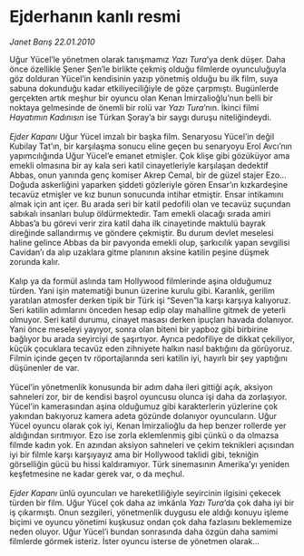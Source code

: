 # Ejderhanın kanlı resmi

*Janet Barış 22.01.2010*

<div class="taraf_structure_2col_1zq">
<div class="margen_n">



 <p>Uğur Yücel’le yönetmen olarak tanışmamız <i>Yazı Tura</i>’ya denk düşer. Daha önce özellikle Şener Şen’le birlikte çekmiş olduğu filmlerde oyunculuğuyla göz dolduran Yücel’in kendisinin yazıp yönetmiş olduğu bu ilk film, suya sabuna dokunduğu kadar etkiliyeciliğiyle de göze çarpmıştı. Bugünlerde gerçekten artık meşhur bir oyuncu olan Kenan İmirzalioğlu’nun belli bir noktaya gelmesinde de önemli bir rolü var <i>Yazı Tura</i>’nın. İkinci filmi <i>Hayatımın Kadınısın</i> ise Türkan Şoray’a bir saygı duruşu niteliğindeydi. <i><br/><br/>Ejder Kapanı</i> Uğur Yücel imzalı bir başka film. Senaryosu Yücel’in değil Kubilay Tat’ın, bir karşılaşma sonucu eline geçen bu senaryoyu Erol Avcı’nın yapımcılığında Uğur Yücel’e emanet etmişler. Çok klişe gibi gözüküyor ama emekli olmasına bir ay kala seri katil cinayetleriyle karşılaşan dedektif Abbas, onun yanında genç komiser Akrep Cemal, bir de güzel stajer Ezo... Doğuda askerliğini yaparken şiddeti gözleriyle gören Ensar’ın kızkardeşine tecavüz etmişler ve kız bunun sonucunda intihar etmiştir. Ensar intikamını almak için ant içer. Bu arada seri bir katil pedofili olan ve tecavüz suçundan sabıkalı insanları bulup öldürmektedir. Tam emekli olacağı sırada amiri Abbas’a bu görevi verir zira katil daha ilk cinayetinde maktulü bayrak direğinde sallandırmış ve göndere çekmiştir. Bu durum devlet meselesi haline gelince Abbas da bir pavyonda emekli olup, şarkıcılık yapan sevgilisi Cavidan’ı da alıp uzaklara gitme planının aksine katilin peşine düşmek zorunda kalır. <br/><br/>Kalıp ya da formül aslında tam Hollywood filmlerinde aşina olduğumuz türden. Yani işin matematiği bunun üzerine kurulu gibi. Karanlık, gerilim yaratılan atmosfer derken tipik bir Türk işi “Seven”la karşı karşıya kalıyoruz. Seri katilin adımlarını önceden hesap edip olay mahalline gitmek de yeterli olmuyor. Seri katil durumu, cinayet masası derken ipuçları havada dolanıyor. Yani önce meseleyi yayıyor, sonra olan biteni bir yapboz gibi birbirine bağlıyor bu arada seyirciyi de şaşırtıyor. Ayrıca pedofiliye de dikkat çekiliyor, küçük çocuklara tecavüz eden zihniyete halkın nasıl baktığını da görüyoruz. Filmin içinde geçen tv röportajlarında seri katilin iyi, hayırlı bir şey yaptığını düşünenler de var. <br/><br/>Yücel’in yönetmenlik konusunda bir adım daha ileri gittiği açık, aksiyon sahneleri zor, bir de kendisi başrol oyuncusu olunca işi daha da zorlaşıyor. Yücel’in kamerasından aşina olduğumuz gibi karakterlerin yüzlerine çok yakından bakıyoruz kamera adeta gözünde dolanıyor oyuncuların. Uğur Yücel oyuncu olarak çok iyi, Kenan İmirzalioğlu da hep benzer rollerde yer aldığından sırıtmıyor. Ezo ise zorla eklemlenmiş gibi çünkü o da olmazsa filmde kadın yok. En azından aksiyon sahneleri ve çekim teknikleri açısından iyi bir filmle karşı karşıyayız ama bir Hollywood taklidi gibi, tekniğin görselliğin gücü bu hissi kaldıramıyor. Türk sinemasının Amerika’yı yeniden keşfetmesine ne kadar gerek var, o da meçhul. <i><br/><br/>Ejder Kapanı</i> ünlü oyuncuları ve hareketliliğiyle seyircinin ilgisini çekecek türden bir film. Uğur Yücel çok daha az imkânla <i>Yazı Tura</i>’da çok daha iyi bir iş çıkarmıştı. Onun sezgileri, yönetmenlik duygusu ele aldığı konuyu işleme biçimi ve oyuncu yönetimi kuşkusuz ondan çok daha fazlasını beklememize neden oluyor. Uğur Yücel’i bundan sonrasında daha özgün daha samimi filmlerde görmek isteriz. İster oyuncu isterse de yönetmen olarak... </p>
<br/>
<br/>
<br/>



<br/>


<div id="taraf_not">
</div>

</div>


</div>
